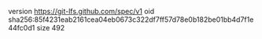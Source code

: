 version https://git-lfs.github.com/spec/v1
oid sha256:85f4231eab2161cea04eb0673c322df7ff57d78e0b182be01bb4d7f1e44fc0d1
size 492
